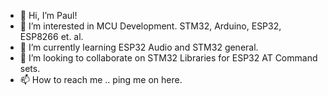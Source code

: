 - 👋 Hi, I’m Paul!
- 👀 I’m interested in MCU Development.  STM32, Arduino, ESP32, ESP8266 et. al.
- 🌱 I’m currently learning ESP32 Audio and STM32 general.
- 💞️ I’m looking to collaborate on STM32 Libraries for ESP32 AT Command sets.
- 📫 How to reach me .. ping me on here.

<!---
venquessa/venquessa is a ✨ special ✨ repository because its `README.md` (this file) appears on your GitHub profile.
You can click the Preview link to take a look at your changes.
--->
